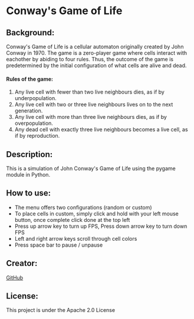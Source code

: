 # Conway's Game of Life

## Background:
Conway's Game of Life is a cellular automaton originally created by John Conway in 1970. The game is a zero-player game where cells interact with eachother by abiding to four rules. Thus, the outcome of the game is predetermined by the initial configuration of what cells are alive and dead.

#### Rules of the game:
1. Any live cell with fewer than two live neighbours dies, as if by underpopulation.
2. Any live cell with two or three live neighbours lives on to the next generation.
3. Any live cell with more than three live neighbours dies, as if by overpopulation.
4. Any dead cell with exactly three live neighbours becomes a live cell, as if by reproduction.

## Description:
This is a simulation of John Conway's Game of Life using the pygame module in Python.

## How to use:
- The menu offers two configurations (random or custom)
- To place cells in custom, simply click and hold with your left mouse button, once complete click done at the top left
- Press up arrow key to turn up FPS, Press down arrow key to turn down FPS
- Left and right arrow keys scroll through cell colors
- Press space bar to pause / unpause

## Creator:
[GitHub](https://github.com/shiahalan)

## License:
This project is under the Apache 2.0 License
